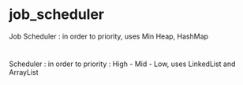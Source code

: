 # job_scheduler
Job Scheduler : in order to priority, uses Min Heap, HashMap
#
Scheduler : in order to priority : High - Mid - Low, uses LinkedList and ArrayList

